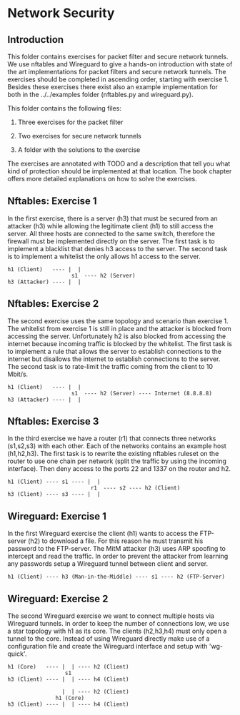 # Network Security #

## Introduction ##
This folder contains exercises for packet filter and secure network tunnels. We use nftables and Wireguard to give a hands-on introduction with
state of the art implementations for packet filters and secure network tunnels.
The exercises should be completed in ascending order, starting with exercise 1.
Besides these exercises there exist also an example implementation for both in
the ../../examples folder (nftables.py and wireguard.py).



This folder contains the following files:

1. Three exercises for the packet filter

2. Two exercises for secure network tunnels

3. A folder with the solutions to the exercise


The exercises are annotated with TODO and a description that tell you what kind
of protection should be implemented at that location. The book chapter offers
more detailed explanations on how to solve the exercises.


## Nftables: Exercise 1 ##


In the first exercise, there is a server (h3) that must be secured from an attacker (h3) while allowing the legitimate client (h1) to still access the server. All three hosts are connected to the same switch, therefore the firewall must be implemented directly on the server. The first task is to implement a blacklist that denies h3 access to the server. The second task is to implement a whitelist the only allows h1 access to the server.


```text
h1 (Client)   ---- |  |
                    s1  ---- h2 (Server)
h3 (Attacker) ---- |  |
```


## Nftables: Exercise 2 ##

The second exercise uses the same topology and scenario than exercise 1. The whitelist from exercise 1 is still in place and the attacker is blocked from accessing the server. Unfortunately h2 is also blocked from accessing the internet because incoming traffic is blocked by the whitelist. The first task is to implement a rule that allows the server to establish connections to the internet but disallows the internet to establish connections to the server. The second task is to rate-limit the traffic coming from the client to 10 Mbit/s.  


```text
h1 (Client)   ---- |  | 
                    s1  ---- h2 (Server) ---- Internet (8.8.8.8)
h3 (Attacker) ---- |  |
```

## Nftables: Exercise 3 ##

In the third exercise we have a router (r1) that connects three networks (s1,s2,s3) with each other. Each of the networks contains an example host (h1,h2,h3). The first task is to rewrite the existing nftables ruleset on the router to use one chain per network (split the traffic by using the incoming interface). Then deny access to the ports 22 and 1337 on the router and h2.


```text
h1 (Client) ---- s1 ---- |  | 
                          r1  ---- s2 ---- h2 (Client)
h3 (Client) ---- s3 ---- |  |
```

## Wireguard: Exercise 1 ##

In the first Wireguard exercise the client (h1) wants to access the FTP-server (h2) to download a file. For this reason he must transmit his password to the FTP-server. The MitM attacker (h3) uses ARP spoofing to intercept and read the traffic. In order to prevent the attacker from learning any passwords setup a Wireguard tunnel between client and server.

```text
h1 (Client) ---- h3 (Man-in-the-Middle) ---- s1 ---- h2 (FTP-Server)
```


## Wireguard: Exercise 2 ##

The second Wireguard exercise we want to connect multiple hosts via Wireguard tunnels. In order to keep the number of connections low, we use a star topology with h1 as its core. The clients (h2,h3,h4) must only open a tunnel to the core. Instead of using Wireguard directly make use of a configuration file and create the Wireguard interface and setup with 'wg-quick'.

```text
h1 (Core)   ---- |  | ---- h2 (Client)
                  s1  
h3 (Client) ---- |  | ---- h4 (Client)
```


```text
                 |  | ---- h2 (Client)
               h1 (Core)  
h3 (Client) ---- |  | ---- h4 (Client)
```









